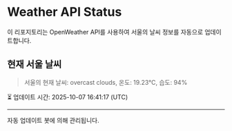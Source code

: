 
# Weather API Status

이 리포지토리는 OpenWeather API를 사용하여 서울의 날씨 정보를 자동으로 업데이트합니다.

## 현재 서울 날씨
> 서울의 현재 날씨: overcast clouds, 온도: 19.23°C, 습도: 94%

⏳ 업데이트 시간: 2025-10-07 16:41:17 (UTC)

---
자동 업데이트 봇에 의해 관리됩니다.
